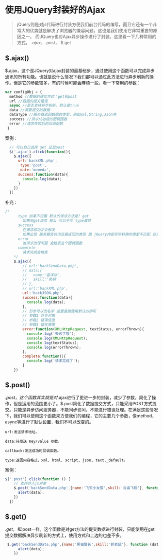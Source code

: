 # 使用JQuery封装好的Ajax

> jQuery则是对js代码进行封装方便我们前台代码的编写，而且它还有一个非常大的优势就是解决了浏览器的兼容问题，这也是我们使用它非常重要的原因之一。 
而JQuery也对Ajax异步操作进行了封装，这里看一下几种常用的方式。 $.ajax，$.post， $.get

## $.ajax()

$.ajax，这个是JQuery对ajax封装的最基础步，通过使用这个函数可以完成异步通讯的所有功能。也就是说什么情况下我们都可以通过此方法进行异步刷新的操作。但是它的参数较多，有的时候可能会麻烦一些。看一下常用的参数：

```js
var configObj = {
  method //数据的提交方式：get和post
  url //数据的提交路径
  async //是否支持异步刷新，默认是true
  data //需要提交的数据
  dataType //服务器返回数据的类型，例如xml,String,Json等
  success //请求成功后的回调函数
  error //请求失败后的回调函数
 }
```

案例：

```js
  // 可以自己选择 get 还是post
  $('.ajax').click(function(){
    $.ajax({
      url:'backXML.php',
       type:'post',
       date:'memeda',
      success:function(data){
        console.log(data);
      }
    })
  })
```

补充：

```js
/*
      type 如果不设置 默认的请求方法是? get
        如果用get请求 那么 可以不写 type属性
      success
        在请求成功才会触发
        如果出现 服务器告诉浏览器返回的类型 跟 jQuery内部实际转换的类型不匹配 会无法触发
      error
        当请求出现问题 会触发这个回调函数
      complete
        请求完成会触发
    */
    $.ajax({
        // url:'backSendData.php',
        // data:{
        //   name:'喜洋洋',
        //   skill:'卖萌'
        // },
        // url:'backXML.php',
        url:'backJSON.php',
        success:function(data){
          console.log(data);
        },
        // 形参可以改名字 这里直接使用默认的即可
        // 参数1 异步对象
        // 参数2 错误信息
        // 参数3 错在哪里
        error:function(XMLHttpRequest, textStatus, errorThrown){
          console.log('失败了哦');
          console.log(XMLHttpRequest);
          console.log(textStatus);
          console.log(errorThrown);
        },
        complete:function(){
          console.log('请求完成了');
        }
    })
```

## $.post()

$.post，这个函数其实就是对$.ajax进行了更进一步的封装，减少了参数，简化了操作，但是运用的范围更小了。$.post简化了数据提交方式，只能采用POST方式提交。只能是异步访问服务器，不能同步访问，不能进行错误处理。在满足这些情况下，我们可以使用这个函数来方便我们的编程，它的主要几个参数，像method，async等进行了默认设置，我们不可以改变的。

```
url:发送请求地址。

data:待发送 Key/value 参数。

callback:发送成功时回调函数。

type:返回内容格式，xml, html, script, json, text,_default。 
```

案例：

```js
$('.post').click(function () {
    // 支持传入js对象
    $.post('backSendData.php',{name:'飞天小女警',skill:'自由飞翔'}, function (data) { 
      alert(data);
    })
  })
```

## $.get()

$.get，和$.post一样，这个函数是对get方法的提交数据进行封装，只能使用在get提交数据解决异步刷新的方式上，使用方式和上边的也差不多。

```js
 $.get('backSendData.php',{name:'黑猫警长',skill:'抓老鼠'}, function (data) {
      alert(data);
    })

```